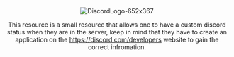 <div align=center

![DiscordLogo-652x367](https://user-images.githubusercontent.com/121670301/226807057-6c44bc1d-ef4a-43c6-bc81-1dde55a6ee37.jpg)
     
This resource is a small resource that allows one to have a custom discord status when they are in the server, keep in mind that they have to create an application on the https://discord.com/developers website to gain the correct infromation.


